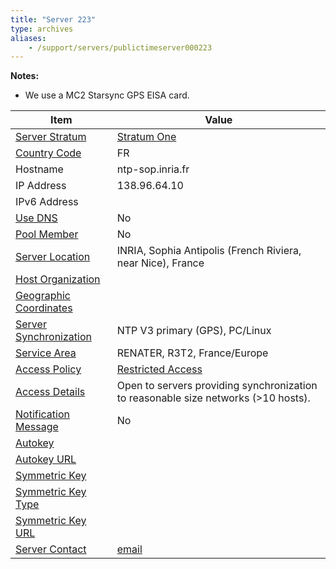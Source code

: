 ```yaml
---
title: "Server 223"
type: archives
aliases:
    - /support/servers/publictimeserver000223
---
```


**Notes:**

* We use a MC2 Starsync GPS EISA card.

| Item | Value |
| ----- | ----- |
| [Server Stratum](/support/servers/serverstratum) | [Stratum One](/support/servers/stratumonetimeservers) |
| [Country Code](/support/servers/countrycode) | FR |
| Hostname |  ntp-sop.inria.fr |
| IP Address |  138.96.64.10 |
| IPv6 Address | |
| [Use DNS](/support/servers/usedns) | No |
| [Pool Member](/support/servers/poolmember) | No |
| [Server Location](/support/servers/serverlocation) |  INRIA, Sophia Antipolis (French Riviera, near Nice), France  |
| [Host Organization](/support/servers/hostorganization) | |
| [ Geographic Coordinates](/support/servers/geographiccoordinates) | |
| [Server Synchronization](/support/servers/serversynchronization) |  NTP V3 primary (GPS), PC/Linux |
| [Service Area](/support/servers/servicearea) |  RENATER, R3T2, France/Europe |
| [Access Policy](/support/servers/accesspolicy) | [Restricted Access](/support/servers/restrictedaccess) |
| [Access Details](/support/servers/accessdetails) |  Open to servers providing synchronization to reasonable size networks (>10 hosts).  |
| [Notification Message](/support/servers/notificationmessage) | No |
| [Autokey](/support/servers/autokey) |  |
| [Autokey URL](/support/servers/autokeyurl) | |
| [Symmetric Key](/support/servers/symmetrickey) |  |
| [Symmetric Key Type](/support/servers/symmetrickeytype) | |
| [Symmetric Key URL](/support/servers/symmetrickeyurl) | |
| [Server Contact](/support/servers/servercontact) | [email](mailto:ntp-adm@sophia.inria.fr) |